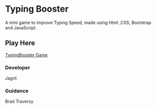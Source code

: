 # Typing Booster
A mini game to improve Typing Speed, made using Html ,CSS, Bootstrap and JavaScript.

## Play Here
[TypingBooster Game](https://jagrit29.github.io/TypingBooster/l)

### Developer
Jagrit

### Guidance
Brad Traversy
